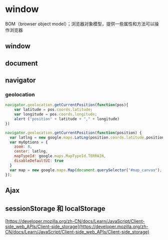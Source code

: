 # window

BOM（browser object model）；浏览器对象模型，提供一些属性和方法可以操作浏览器

## window
## document

## navigator
### geolocation
``` js
navigator.geolocation.getCurrentPosition(function(pos){
    var latitude = pos.coords.latitude;
    var longitude = pos.coords.longitude;
    alert ("position" + latitude + "," + longitude)
})
```

``` js
navigator.geolocation.getCurrentPosition(function(position) {
  var latlng = new google.maps.LatLng(position.coords.latitude,position.coords.longitude);
  var myOptions = {
    zoom: 8,
    center: latlng,
    mapTypeId: google.maps.MapTypeId.TERRAIN,
    disableDefaultUI: true
  }
  var map = new google.maps.Map(document.querySelector("#map_canvas"), myOptions);
});

```
## Ajax


##  sessionStorage 和 localStorage

[https://developer.mozilla.org/zh-CN/docs/Learn/JavaScript/Client-side_web_APIs/Client-side_storage](https://developer.mozilla.org/zh-CN/docs/Learn/JavaScript/Client-side_web_APIs/Client-side_storage)